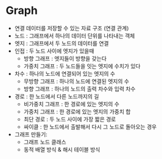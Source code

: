 # Graph
  - 연결 데이터를 저장할 수 있는 자료 구조 (연결 관계)
  - 노드 : 그래프에서 하나의 데이터 단위를 나타내는 객체
  - 엣지 : 그래프에서 두 노드의 데이터를 연결
  - 인접 : 두 노드 사이에 엣지가 있을때
    - 방향 그래프 : 엣지들이 방향을 갖는다
    - 가중치 그래프 : 두 노드들을 잇는 엣지에 수치가 있다
  - 차수 : 하나의 노드에 연결되어 있는 엣지의 수 
    - 무방향 그래프 : 하나의 노드에 연결된 엣지의 수
    - 방향 그래프 : 하나의 노드의 출력 차수와 입력 차수
  - 경로 : 한 노드에서 다른 노드까지의 길
    - 비가중치 그래프 : 한 경로에 있는 엣지의 수
    - 가중치 그래프 : 한 경로에 있는 엣지의 가중치 합
    - 최단 경로 : 두 노드 사이에 가장 짧은 경로
    - 싸이클 : 한 노드에서 출발해서 다시 그 노드로 돌아오는 경우
  - 그래프 만들기:
    - 그래프 노드 클래스
    - 동적 배열 방식 & 해시 테이블 방식
    
